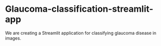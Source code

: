 # Glaucoma-classification-streamlit-app
We are creating a Streamlit application for classifying glaucoma disease in images. 
